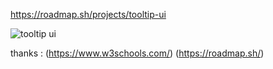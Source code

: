 https://roadmap.sh/projects/tooltip-ui

![tooltip ui](https://github.com/user-attachments/assets/bbad87a8-d7dc-4a9c-916e-7bf9f5298ccd)

thanks : 
(https://www.w3schools.com/)
(https://roadmap.sh/)
